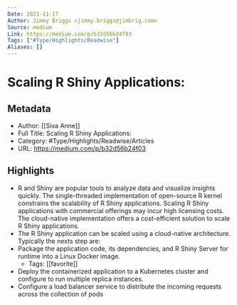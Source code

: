 ```yaml
---
Date: 2021-11-17
Author: Jimmy Briggs <jimmy.briggs@jimbrig.com>
Source: medium
Link: https://medium.com/p/b32d56b24f03
Tags: ["#Type/Highlights/Readwise"]
Aliases: []
---
```

# Scaling R Shiny Applications:

## Metadata
- Author: [[Siva Anne]]
- Full Title: Scaling R Shiny Applications:
- Category: #Type/Highlights/Readwise/Articles
- URL: https://medium.com/p/b32d56b24f03

## Highlights
- R and Shiny are popular tools to analyze data and visualize insights quickly. The single-threaded implementation of open-source R kernel constrains the scalability of R Shiny applications. Scaling R Shiny applications with commercial offerings may incur high licensing costs. The cloud-native implementation offers a cost-efficient solution to scale R Shiny applications.
- The R Shiny application can be scaled using a cloud-native architecture. Typically the nexts step are:
- Package the application code, its dependencies, and R Shiny Server for runtime into a Linux Docker image.
    - Tags: [[favorite]] 
- Deploy the containerized application to a Kubernetes cluster and configure to run multiple replica instances.
- Configure a load balancer service to distribute the incoming requests across the collection of pods
